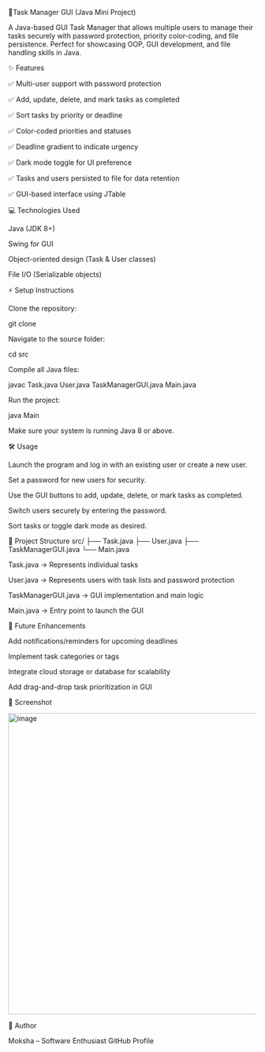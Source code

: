 🌟Task Manager GUI (Java Mini Project)

A Java-based GUI Task Manager that allows multiple users to manage their tasks securely with password protection, priority color-coding, and file persistence. Perfect for showcasing OOP, GUI development, and file handling skills in Java.

✨ Features

✅ Multi-user support with password protection

✅ Add, update, delete, and mark tasks as completed

✅ Sort tasks by priority or deadline

✅ Color-coded priorities and statuses

✅ Deadline gradient to indicate urgency

✅ Dark mode toggle for UI preference

✅ Tasks and users persisted to file for data retention

✅ GUI-based interface using JTable

💻 Technologies Used

Java (JDK 8+)

Swing for GUI

Object-oriented design (Task & User classes)

File I/O (Serializable objects)

⚡ Setup Instructions

Clone the repository:

git clone <your-repo-url>


Navigate to the source folder:

cd src


Compile all Java files:

javac Task.java User.java TaskManagerGUI.java Main.java


Run the project:

java Main


Make sure your system is running Java 8 or above.

🛠️ Usage

Launch the program and log in with an existing user or create a new user.

Set a password for new users for security.

Use the GUI buttons to add, update, delete, or mark tasks as completed.

Switch users securely by entering the password.

Sort tasks or toggle dark mode as desired.

📁 Project Structure
src/
├── Task.java
├── User.java
├── TaskManagerGUI.java
└── Main.java


Task.java → Represents individual tasks

User.java → Represents users with task lists and password protection

TaskManagerGUI.java → GUI implementation and main logic

Main.java → Entry point to launch the GUI

🚀 Future Enhancements

Add notifications/reminders for upcoming deadlines

Implement task categories or tags

Integrate cloud storage or database for scalability

Add drag-and-drop task prioritization in GUI

📸 Screenshot

<img width="1168" height="611" alt="image" src="https://github.com/user-attachments/assets/ae44f2dc-1bd2-40e9-be04-1f833e375177" />

👤 Author

Moksha – Software Enthusiast
GitHub Profile

